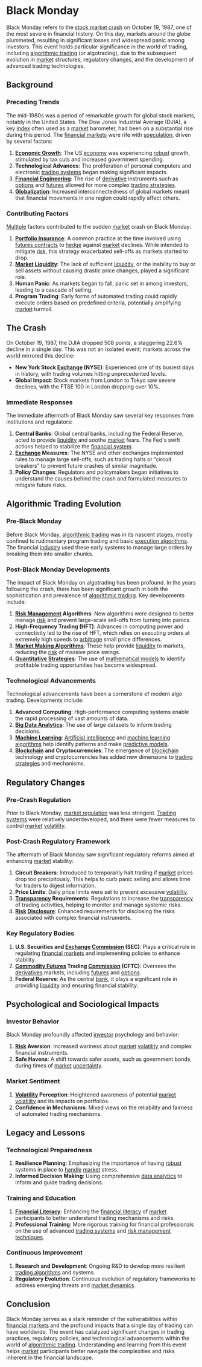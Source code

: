 # Black Monday

Black Monday refers to the [stock market crash](../s/stock_market_crash.md) on October 19, 1987, one of the most severe in financial history. On this day, markets around the globe plummeted, resulting in significant losses and widespread panic among investors. This event holds particular significance in the world of trading, including [algorithmic trading](../a/accountability.md) (or algotrading), due to the subsequent evolution in [market](../m/market.md) structures, regulatory changes, and the development of advanced trading technologies.

## Background

### Preceding Trends
The mid-1980s was a period of remarkable growth for global stock markets, notably in the United States. The Dow Jones Industrial Average (DJIA), a key [index](../i/index_instrument.md) often used as a [market](../m/market.md) barometer, had been on a substantial rise during this period. The [financial markets](../f/financial_market.md) were rife with [speculation](../s/speculation.md), driven by several factors:

1. **[Economic Growth](../e/economic_growth.md)**: The US [economy](../e/economy.md) was experiencing [robust](../r/robust.md) growth, stimulated by tax cuts and increased government spending.
2. **Technological Advances**: The proliferation of personal computers and electronic [trading systems](../t/trading_systems.md) began making significant impacts.
3. **[Financial Engineering](../f/financial_engineering.md)**: The rise of [derivative](../d/derivative.md) instruments such as [options](../o/options.md) and [futures](../f/futures.md) allowed for more complex [trading strategies](../t/trading_strategies.md).
4. **[Globalization](../g/globalization.md)**: Increased interconnectedness of global markets meant that financial movements in one region could rapidly affect others.

### Contributing Factors
[Multiple](../m/multiple.md) factors contributed to the sudden [market](../m/market.md) crash on Black Monday:
1. **[Portfolio Insurance](../p/portfolio_insurance.md)**: A common practice at the time involved using [futures contracts](../f/futures_contracts.md) to [hedge](../h/hedge.md) against [market](../m/market.md) declines. While intended to mitigate [risk](../r/risk.md), this strategy exacerbated sell-offs as markets started to drop.
2. **[Market](../m/market.md) [Liquidity](../l/liquidity.md)**: The lack of sufficient [liquidity](../l/liquidity.md), or the inability to buy or sell assets without causing drastic price changes, played a significant role.
3. **Human Panic**: As markets began to fall, panic set in among investors, leading to a cascade of selling.
4. **Program Trading**: Early forms of automated trading could rapidly execute orders based on predefined criteria, potentially amplifying [market](../m/market.md) turmoil.

## The Crash

On October 19, 1987, the DJIA dropped 508 points, a staggering 22.6% decline in a single day. This was not an isolated event; markets across the world mirrored this decline:

- **New York Stock [Exchange](../e/exchange.md) (NYSE)**: Experienced one of its busiest days in history, with trading volumes hitting unprecedented levels.
- **Global Impact**: Stock markets from London to Tokyo saw severe declines, with the FTSE 100 in London dropping over 10%.

### Immediate Responses
The immediate aftermath of Black Monday saw several key responses from institutions and regulators:
1. **Central Banks**: Global central banks, including the Federal Reserve, acted to provide [liquidity](../l/liquidity.md) and soothe [market](../m/market.md) fears. The Fed's swift actions helped to stabilize the [financial system](../f/financial_system.md).
2. **[Exchange](../e/exchange.md) Measures**: The NYSE and other exchanges implemented rules to manage large sell-offs, such as trading halts or “circuit breakers” to prevent future crashes of similar magnitude.
3. **Policy Changes**: Regulators and policymakers began initiatives to understand the causes behind the crash and formulated measures to mitigate future risks.

## Algorithmic Trading Evolution

### Pre-Black Monday
Before Black Monday, [algorithmic trading](../a/accountability.md) was in its nascent stages, mostly confined to rudimentary program trading and basic [execution algorithms](../e/execution_algorithms.md). The financial [industry](../i/industry.md) used these early systems to manage large orders by breaking them into smaller chunks.

### Post-Black Monday Developments
The impact of Black Monday on algotrading has been profound. In the years following the crash, there has been significant growth in both the sophistication and prevalence of [algorithmic trading](../a/accountability.md). Key developments include:

1. **[Risk Management](../r/risk_management.md) Algorithms**: New algorithms were designed to better manage [risk](../r/risk.md) and prevent large-scale sell-offs from turning into panics.
2. **High-Frequency Trading (HFT)**: Advances in computing power and connectivity led to the rise of HFT, which relies on executing orders at extremely high speeds to [arbitrage](../a/arbitrage.md) small price differences.
3. **[Market Making Algorithms](../m/market_making_algorithms.md)**: These help provide [liquidity](../l/liquidity.md) to markets, reducing the [risk](../r/risk.md) of massive price swings.
4. **[Quantitative Strategies](../q/quantitative_strategies_in_trading.md)**: The use of [mathematical models](../m/mathematical_models_in_trading.md) to identify profitable trading opportunities has become widespread.

### Technological Advancements
Technological advancements have been a cornerstone of modern algo trading. Developments include:
1. **Advanced Computing**: High-performance computing systems enable the rapid processing of vast amounts of data.
2. **[Big Data Analytics](../b/big_data_analytics_in_trading.md)**: The use of large datasets to inform trading decisions.
3. **[Machine Learning](../m/machine_learning.md)**: [Artificial intelligence](../a/artificial_intelligence_in_trading.md) and [machine learning algorithms](../m/machine_learning_algorithms_in_trading.md) help identify patterns and make [predictive models](../p/predictive_models_in_trading.md).
4. **[Blockchain](../b/blockchain_in_trading.md) and Cryptocurrencies**: The emergence of [blockchain](../b/blockchain_in_trading.md) technology and cryptocurrencies has added new dimensions to [trading strategies](../t/trading_strategies.md) and mechanisms.

## Regulatory Changes

### Pre-Crash Regulation
Prior to Black Monday, [market regulation](../m/market_regulation.md) was less stringent. [Trading systems](../t/trading_systems.md) were relatively underdeveloped, and there were fewer measures to control [market](../m/market.md) [volatility](../v/volatility.md).

### Post-Crash Regulatory Framework
The aftermath of Black Monday saw significant regulatory reforms aimed at enhancing [market](../m/market.md) stability:
1. **Circuit Breakers**: Introduced to temporarily halt trading if [market](../m/market.md) prices drop too precipitously. This helps to curb panic selling and allows time for traders to digest information.
2. **Price Limits**: Daily price limits were set to prevent excessive [volatility](../v/volatility.md).
3. **[Transparency](../t/transparency.md) Requirements**: Regulations to increase the [transparency](../t/transparency.md) of trading activities, helping to monitor and manage systemic risks.
4. **[Risk](../r/risk.md) [Disclosure](../d/disclosure.md)**: Enhanced requirements for disclosing the risks associated with complex financial instruments.

### Key Regulatory Bodies
1. **U.S. Securities and [Exchange](../e/exchange.md) [Commission](../c/commission.md) (SEC)**: Plays a critical role in regulating [financial markets](../f/financial_market.md) and implementing policies to enhance stability.
2. **[Commodity Futures](../c/commodity_futures.md) Trading [Commission](../c/commission.md) (CFTC)**: Oversees the [derivatives](../d/derivatives.md) markets, including [futures](../f/futures.md) and [options](../o/options.md).
3. **Federal Reserve**: As the central [bank](../b/bank.md), it plays a significant role in providing [liquidity](../l/liquidity.md) and ensuring financial stability.

## Psychological and Sociological Impacts

### Investor Behavior
Black Monday profoundly affected [investor](../i/investor.md) psychology and behavior:
1. **[Risk](../r/risk.md) Aversion**: Increased wariness about [market](../m/market.md) [volatility](../v/volatility.md) and complex financial instruments.
2. **Safe Havens**: A shift towards safer assets, such as government bonds, during times of [market](../m/market.md) [uncertainty](../u/uncertainty_in_trading.md).

### Market Sentiment
1. **[Volatility](../v/volatility.md) Perception**: Heightened awareness of potential [market](../m/market.md) [volatility](../v/volatility.md) and its impacts on portfolios.
2. **Confidence in Mechanisms**: Mixed views on the reliability and fairness of automated trading mechanisms.

## Legacy and Lessons

### Technological Preparedness
1. **Resilience Planning**: Emphasizing the importance of having [robust](../r/robust.md) systems in place to [handle](../h/handle.md) [market](../m/market.md) stress.
2. **Informed Decision Making**: Using comprehensive [data analytics](../d/data_analytics.md) to inform and guide trading decisions.

### Training and Education
1. **[Financial Literacy](../f/financial_literacy.md)**: Enhancing the [financial literacy](../f/financial_literacy.md) of [market](../m/market.md) participants to better understand trading mechanisms and risks.
2. **Professional Training**: More rigorous training for financial professionals on the use of advanced [trading systems](../t/trading_systems.md) and [risk management techniques](../r/risk_management_techniques.md).

### Continuous Improvement
1. **Research and Development**: Ongoing R&D to develop more resilient [trading algorithms](../t/trading_algorithms.md) and systems.
2. **Regulatory Evolution**: Continuous evolution of regulatory frameworks to address emerging threats and [market dynamics](../m/market_dynamics.md).

## Conclusion

Black Monday serves as a stark reminder of the vulnerabilities within [financial markets](../f/financial_market.md) and the profound impacts that a single day of trading can have worldwide. The event has catalyzed significant changes in trading practices, regulatory policies, and technological advancements within the world of [algorithmic trading](../a/accountability.md). Understanding and learning from this event helps [market](../m/market.md) participants better navigate the complexities and risks inherent in the financial landscape.